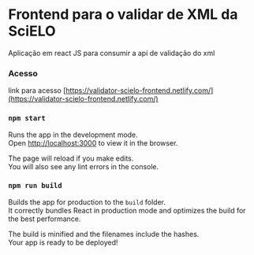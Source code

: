 # Frontend para o validar de XML da SciELO

Aplicação em react JS para consumir a api de validação do xml 

### Acesso
link para acesso [https://validator-scielo-frontend.netlify.com/](https://validator-scielo-frontend.netlify.com/)

### `npm start`

Runs the app in the development mode.<br>
Open [http://localhost:3000](http://localhost:3000) to view it in the browser.

The page will reload if you make edits.<br>
You will also see any lint errors in the console.

### `npm run build`

Builds the app for production to the `build` folder.<br>
It correctly bundles React in production mode and optimizes the build for the best performance.

The build is minified and the filenames include the hashes.<br>
Your app is ready to be deployed!




